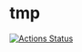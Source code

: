 # tmp
[![Actions Status](https://github.com/daris755/tmp/workflows/verify/badge.svg)](https://github.com/daris755/tmp/actions)
